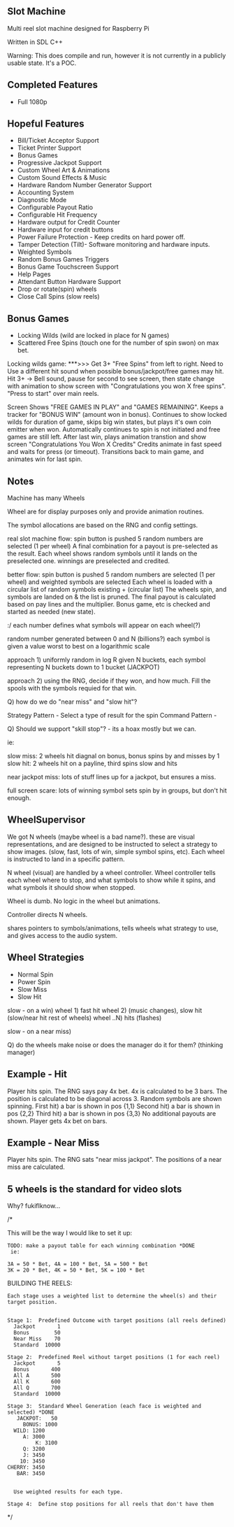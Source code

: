 Slot Machine
------------
Multi reel slot machine designed for Raspberry Pi

Written in SDL C++

Warning: This does compile and run, however it is not currently in a publicly usable state. It's a POC.

Completed Features
------------------
* Full 1080p


Hopeful Features
----------------
* Bill/Ticket Acceptor Support
* Ticket Printer Support
* Bonus Games
* Progressive Jackpot Support
* Custom Wheel Art & Animations
* Custom Sound Effects & Music
* Hardware Random Number Generator Support
* Accounting System
* Diagnostic Mode
* Configurable Payout Ratio
* Configurable Hit Frequency
* Hardware output for Credit Counter
* Hardware input for credit buttons
* Power Failure Protection - Keep credits on hard power off.
* Tamper Detection (Tilt)- Software monitoring and hardware inputs.
* Weighted Symbols
* Random Bonus Games Triggers
* Bonus Game Touchscreen Support
* Help Pages
* Attendant Button Hardware Support
* Drop or rotate(spin) wheels
* Close Call Spins (slow reels)

Bonus Games
-----------
* Locking Wilds (wild are locked in place for N games)
* Scattered Free Spins (touch one for the number of spin swon) on max bet. 

Locking wilds game:
***>>> Get 3+ "Free Spins" from left to right.
Need to Use a different hit sound when possible bonus/jackpot/free games may hit.
Hit 3+ -> Bell sound, pause for second to see screen, then state change with 
animation to show screen with "Congratulations you won X free spins".  
"Press to start" over main reels.

Screen Shows "FREE GAMES IN PLAY"
and "GAMES REMAINING".  Keeps a tracker for "BONUS WIN" (amount won in bonus).
Continues to show locked wilds for duration of game, skips big win states, but
plays it's own coin emitter when won.  Automatically continues to spin is not
initiated and free games are still left.
After last win, plays animation transtion and show screen "Congratulations You Won X Credits"
Credits animate in fast speed and waits for press (or timeout).
Transitions back to main game, and animates win for last spin.












Notes
-----

Machine has many Wheels

Wheel are for display purposes only and provide
animation routines.

The symbol allocations are based on the RNG and config settings.


real slot machine flow:
spin button is pushed
5 random numbers are selected (1 per wheel)
A final combination for a payout is pre-selected as the result.
Each wheel shows random symbols until it lands on the preselected one.
winnings are preselected and credited.


better flow:
spin button is pushed
5 random numbers are selected (1 per wheel) and weighted symbols are selected
Each wheel is loaded with a circular list of random symbols existing + (circular list)
The wheels spin, and symbols are landed on & the list is pruned.
The final payout is calculated based on pay lines and the multiplier.
Bonus game, etc is checked and started as needed (new state).



:/ each number defines what symbols will appear on each wheel(?)

random number generated between 0 and N (billions?)
each symbol is given a value worst to best on a logarithmic scale

approach 1)
uniformly random in log R given N buckets, each symbol representing
N buckets down to 1 bucket (JACKPOT)


approach 2)
using the RNG, decide if they won, and how much. Fill the spools with 
the symbols requied for that win.



Q) how do we do "near miss" and "slow hit"?

Strategy Pattern - Select a type of result for the spin
Command Pattern - 


Q) Should we support "skill stop"?  - its a hoax mostly but we can.

ie:

slow miss: 2 wheels hit diagnal on bonus, bonus spins by and misses by 1
slow hit: 2 wheels hit on a payline, third spins slow and hits


near jackpot miss:  lots of stuff lines up for a jackpot, but ensures a miss.


full screen scare: lots of winning symbol sets spin by in groups, but don't hit enough.


WheelSupervisor
------------------------
We got N wheels (maybe wheel is a bad name?).
these are visual representations, and are designed
to be instructed to select a strategy to show images.
(slow, fast, lots of win, simple symbol spins, etc).
Each wheel is instructed to land in a specific pattern.

N wheel (visual) are handled by a wheel controller.
Wheel controller tells each wheel where to stop, and what
symbols to show while it spins, and what symbols it should
show when stopped.


Wheel is dumb. No logic in the wheel but animations.

Controller directs N wheels.

shares pointers to symbols/animations, tells wheels what strategy to use, and
gives access to the audio system.

Wheel Strategies
----------------
* Normal Spin
* Power Spin
* Slow Miss
* Slow Hit


slow - on a win)
wheel 1) fast hit
wheel 2) (music changes), slow hit (slow/near hit rest of wheels)
wheel ..N) hits (flashes)

slow - on a near miss)

Q) do the wheels make noise or does the manager do it for them? (thinking manager)


Example - Hit
-------------
Player hits spin.
The RNG says pay 4x bet.
4x is calculated to be 3 bars.
The position is calculated to be diagonal across 3.
Random symbols are shown spinning.
First hit) a bar is shown in pos {1,1}
Second hit) a bar is shown in pos {2,2}
Third hit) a bar is shown in pos {3,3}
No additional payouts are shown.
Player gets 4x bet on bars.

Example - Near Miss
-------------------
Player hits spin.
The RNG sats "near miss jackpot".
The positions of a near miss are calculated.



5 wheels is the standard for video slots
----------------------------------------
Why? fukifIknow...




/*

This will be the way I would like to set it up:


    TODO: make a payout table for each winning combination *DONE
     ie:

	3A = 50 * Bet, 4A = 100 * Bet, 5A = 500 * Bet
	3K = 20 * Bet, 4K = 50 * Bet, 5K = 100 * Bet
	

  BUILDING THE REELS:

    Each stage uses a weighted list to determine the wheel(s) and their
    target position.


    Stage 1:  Predefined Outcome with target positions (all reels defined)
      Jackpot       1
      Bonus        50
      Near Miss    70
      Standard  10000

    Stage 2:  Predefined Reel without target positions (1 for each reel)
      Jackpot       5
      Bonus       400
      All A       500
      All K       600
      All Q       700
      Standard  10000

    Stage 3:  Standard Wheel Generation (each face is weighted and selected) *DONE
       JACKPOT:   50
         BONUS: 1000
	  WILD: 1200
	     A: 3000
             K: 3100
	     Q: 3200
	     J: 3450
	    10: 3450
	CHERRY: 3450
	   BAR: 3450


      Use weighted results for each type.

    Stage 4:  Define stop positions for all reels that don't have them

*/

